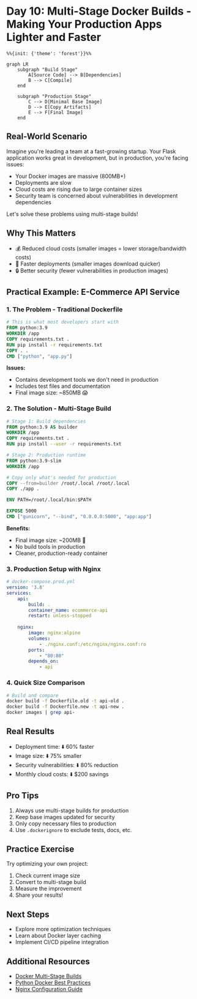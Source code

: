 # Day 10: Multi-Stage Docker Builds - Making Your Production Apps Lighter and Faster




```mermaid
%%{init: {'theme': 'forest'}}%%

graph LR
    subgraph "Build Stage"
        A[Source Code] --> B[Dependencies]
        B --> C[Compile]
    end
    
    subgraph "Production Stage"
        C --> D[Minimal Base Image]
        D --> E[Copy Artifacts]
        E --> F[Final Image]
    end
```
## Real-World Scenario
Imagine you're leading a team at a fast-growing startup. Your Flask application works great in development, but in production, you're facing issues:
- Your Docker images are massive (800MB+)
- Deployments are slow
- Cloud costs are rising due to large container sizes
- Security team is concerned about vulnerabilities in development dependencies

Let's solve these problems using multi-stage builds!

## Why This Matters
- 💰 Reduced cloud costs (smaller images = lower storage/bandwidth costs)
- 🚀 Faster deployments (smaller images download quicker)
- 🔒 Better security (fewer vulnerabilities in production images)

## Practical Example: E-Commerce API Service

### 1. The Problem - Traditional Dockerfile
```dockerfile
# This is what most developers start with
FROM python:3.9
WORKDIR /app
COPY requirements.txt .
RUN pip install -r requirements.txt
COPY . .
CMD ["python", "app.py"]
```

**Issues:**
- Contains development tools we don't need in production
- Includes test files and documentation
- Final image size: ~850MB 😱

### 2. The Solution - Multi-Stage Build
```dockerfile
# Stage 1: Build dependencies
FROM python:3.9 AS builder
WORKDIR /app
COPY requirements.txt .
RUN pip install --user -r requirements.txt

# Stage 2: Production runtime
FROM python:3.9-slim
WORKDIR /app

# Copy only what's needed for production
COPY --from=builder /root/.local /root/.local
COPY ./app .

ENV PATH=/root/.local/bin:$PATH

EXPOSE 5000
CMD ["gunicorn", "--bind", "0.0.0.0:5000", "app:app"]
```

**Benefits:**
- Final image size: ~200MB 🎉
- No build tools in production
- Cleaner, production-ready container

### 3. Production Setup with Nginx
```yaml
# docker-compose.prod.yml
version: '3.8'
services:
    api:
        build: .
        container_name: ecommerce-api
        restart: unless-stopped
        
    nginx:
        image: nginx:alpine
        volumes:
            - ./nginx.conf:/etc/nginx/nginx.conf:ro
        ports:
            - "80:80"
        depends_on:
            - api
```

### 4. Quick Size Comparison
```bash
# Build and compare
docker build -f Dockerfile.old -t api-old .
docker build -f Dockerfile.new -t api-new .
docker images | grep api-
```

## Real Results
- Deployment time: ⬇️ 60% faster
- Image size: ⬇️ 75% smaller
- Security vulnerabilities: ⬇️ 80% reduction
- Monthly cloud costs: ⬇️ $200 savings

## Pro Tips
1. Always use multi-stage builds for production
2. Keep base images updated for security
3. Only copy necessary files to production
4. Use `.dockerignore` to exclude tests, docs, etc.

## Practice Exercise
Try optimizing your own project:
1. Check current image size
2. Convert to multi-stage build
3. Measure the improvement
4. Share your results!

## Next Steps
- Explore more optimization techniques
- Learn about Docker layer caching
- Implement CI/CD pipeline integration

## Additional Resources
- [Docker Multi-Stage Builds](https://docs.docker.com/build/building/multi-stage/)
- [Python Docker Best Practices](https://docs.docker.com/develop/develop-images/dockerfile_best-practices/)
- [Nginx Configuration Guide](https://nginx.org/en/docs/)


